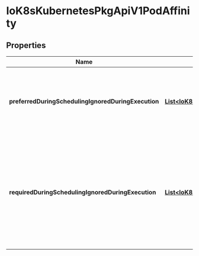 
# IoK8sKubernetesPkgApiV1PodAffinity

## Properties
Name | Type | Description | Notes
------------ | ------------- | ------------- | -------------
**preferredDuringSchedulingIgnoredDuringExecution** | [**List&lt;IoK8sKubernetesPkgApiV1WeightedPodAffinityTerm&gt;**](IoK8sKubernetesPkgApiV1WeightedPodAffinityTerm.md) | The scheduler will prefer to schedule pods to nodes that satisfy the affinity expressions specified by this field, but it may choose a node that violates one or more of the expressions. The node that is most preferred is the one with the greatest sum of weights, i.e. for each node that meets all of the scheduling requirements (resource request, requiredDuringScheduling affinity expressions, etc.), compute a sum by iterating through the elements of this field and adding \&quot;weight\&quot; to the sum if the node has pods which matches the corresponding podAffinityTerm; the node(s) with the highest sum are the most preferred. |  [optional]
**requiredDuringSchedulingIgnoredDuringExecution** | [**List&lt;IoK8sKubernetesPkgApiV1PodAffinityTerm&gt;**](IoK8sKubernetesPkgApiV1PodAffinityTerm.md) | NOT YET IMPLEMENTED. TODO: Uncomment field once it is implemented. If the affinity requirements specified by this field are not met at scheduling time, the pod will not be scheduled onto the node. If the affinity requirements specified by this field cease to be met at some point during pod execution (e.g. due to a pod label update), the system will try to eventually evict the pod from its node. When there are multiple elements, the lists of nodes corresponding to each podAffinityTerm are intersected, i.e. all terms must be satisfied. RequiredDuringSchedulingRequiredDuringExecution []PodAffinityTerm  &#x60;json:\&quot;requiredDuringSchedulingRequiredDuringExecution,omitempty\&quot;&#x60; If the affinity requirements specified by this field are not met at scheduling time, the pod will not be scheduled onto the node. If the affinity requirements specified by this field cease to be met at some point during pod execution (e.g. due to a pod label update), the system may or may not try to eventually evict the pod from its node. When there are multiple elements, the lists of nodes corresponding to each podAffinityTerm are intersected, i.e. all terms must be satisfied. |  [optional]



